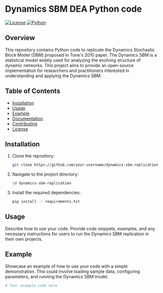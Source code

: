 # Dynamics SBM DEA Python code  

[![License](https://img.shields.io/badge/license-MIT-blue.svg)](https://opensource.org/licenses/MIT)
[![Python](https://img.shields.io/badge/python-3.6%2B-blue.svg)](https://www.python.org/downloads/)

## Overview

This repository contains Python code to replicate the Dynamics Stochastic Block Model (SBM) proposed in Tone's 2010 paper. The Dynamics SBM is a statistical model widely used for analyzing the evolving structure of dynamic networks. This project aims to provide an open-source implementation for researchers and practitioners interested in understanding and applying the Dynamics SBM.

## Table of Contents

- [Installation](#installation)
- [Usage](#usage)
- [Example](#example)
- [Documentation](#documentation)
- [Contributing](#contributing)
- [License](#license)

## Installation

1. Clone the repository:

    ```bash
    git clone https://github.com/your-username/dynamics-sbm-replication.git
    ```

2. Navigate to the project directory:

    ```bash
    cd dynamics-sbm-replication
    ```

3. Install the required dependencies:

    ```bash
    pip install -r requirements.txt
    ```

## Usage

Describe how to use your code. Provide code snippets, examples, and any necessary instructions for users to run the Dynamics SBM replication in their own projects.

## Example

Showcase an example of how to use your code with a simple demonstration. This could involve loading sample data, configuring parameters, and running the Dynamics SBM model.

```python
# Your example code here
